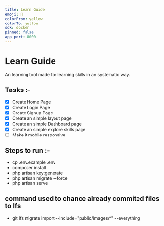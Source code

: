 ```yaml
---
title: Learn Guide
emoji: 🐠
colorFrom: yellow
colorTo: yellow
sdk: docker
pinned: false
app_port: 8000
---
```


# Learn Guide

An learning tool made for learning skills in an systematic way.

## Tasks :-

- [X] Create Home Page
- [X] Create Login Page
- [X] Create Signup Page
- [X] Create an simple layout page
- [X] Create an simple Dashboard page
- [X] Create an simple explore skills page
- [ ] Make it mobile responsive

## Steps to run :-

- cp .env.example .env
- composer install
- php artisan key:generate
- php artisan migrate --force
- php artisan serve



## command used to chance already commited files to lfs

- git lfs migrate import --include="public/images/*" --everything
